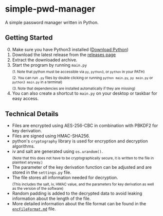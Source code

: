 # simple-pwd-manager
A simple password manager written in Python.

## Getting Started
0. Make sure you have Python3 installed ([Download Python](https://www.python.org/downloads/))
1. Download the latest release from the [releases page](https://github.com/Duzzuti/simple-pwd-manager/releases/)
2. Extract the downloaded archive.
3. Start the program by running `main.py`
    <br><sub>(1. Note that python must be accessible via `py`,  `python3`, or `python` in your PATH)</sub><br>
    <sub>(2. You can run `.py` files by double clicking or running `python main.py`, `py main.py` or `python3 main.py` in a terminal)</sub><br>
    <sub>(3. Note that dependencies are installed automatically if they are missing)</sub>
4. You can also create a shortcut to `main.py` on your desktop or taskbar for easy access.

## Technical Details
- Files are encrypted using AES-256-CBC in combination with PBKDF2 for key derivation.
- Files are signed using HMAC-SHA256.
- python's `cryptography` library is used for encryption and decryption algorithms.
- iv and salt are generated using `os.urandom()`. <br><sub>(Note that this does not have to be cryptographically secure, it is written to the file in plaintext anyway.)</sub>
- The parameter of the key derivation function can be adjusted and are stored in the `settings.py` file.
- The file stores all information needed for decryption.<br><sub>(This includes the salt, iv, HMAC value, and the parameters for key derivation as well as the version of the software)</sub>
- Random padding is added to the decrypted data to avoid leaking information about the length of the file.
- More detailed information about the file format can be found in the [`encFileFormat.md`](encFileFormat.md) file.
